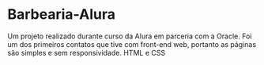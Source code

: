 # Barbearia-Alura
Um projeto realizado durante curso da Alura em parceria com a Oracle.
Foi um dos primeiros contatos que tive com front-end web, portanto as páginas são simples e sem responsividade.
HTML e CSS
